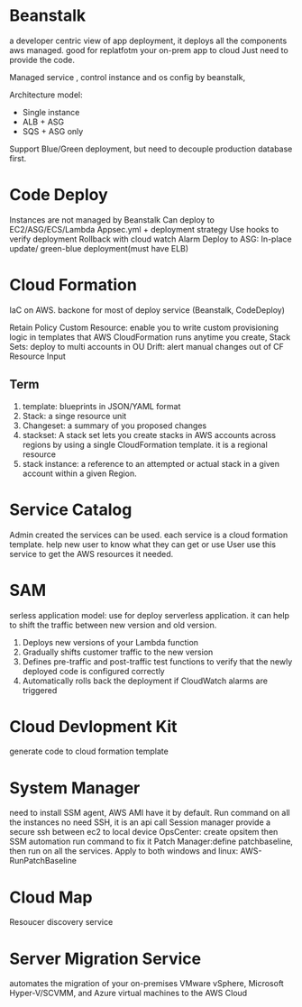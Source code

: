 # Beanstalk

a developer centric view of app deployment, it deploys all the components aws managed. good for replatfotm your on-prem app to cloud
Just need to provide the code.

Managed service , control instance and os config by beanstalk,

Architecture model:

- Single instance
- ALB + ASG
- SQS + ASG only

Support Blue/Green deployment, but need to decouple production database first.

# Code Deploy

Instances are not managed by Beanstalk
Can deploy to EC2/ASG/ECS/Lambda
Appsec.yml + deployment strategy
Use hooks to verify deployment
Rollback with cloud watch Alarm
Deploy to ASG: In-place update/ green-blue deployment(must have ELB)

# Cloud Formation

IaC on AWS. backone for most of deploy service (Beanstalk, CodeDeploy)

Retain Policy
Custom Resource: enable you to write custom provisioning logic in templates that AWS CloudFormation runs anytime you create,
Stack Sets: deploy to multi accounts in OU
Drift: alert manual changes out of CF
Resource Input

## Term

1. template: blueprints in JSON/YAML format
2. Stack: a singe resource unit
3. Changeset: a summary of you proposed changes
4. stackset: A stack set lets you create stacks in AWS accounts across regions by using a single CloudFormation template. it is a regional resource
5. stack instance: a reference to an attempted or actual stack in a given account within a given Region.

# Service Catalog

Admin created the services can be used. each service is a cloud formation template. help new user to know what they can get or use
User use this service to get the AWS resources it needed.

# SAM

serless application model: use for deploy serverless application. it can help to shift the traffic between new version and old version.

1. Deploys new versions of your Lambda function
2. Gradually shifts customer traffic to the new version
3. Defines pre-traffic and post-traffic test functions to verify that the newly deployed code is configured correctly
4. Automatically rolls back the deployment if CloudWatch alarms are triggered

# Cloud Devlopment Kit

generate code to cloud formation template

# System Manager

need to install SSM agent, AWS AMI have it by default.
Run command on all the instances
no need SSH, it is an api call
Session manager provide a secure ssh between ec2 to local device
OpsCenter: create opsitem then SSM automation run command to fix it
Patch Manager:define patchbaseline, then run on all the services. Apply to both windows and linux: AWS-RunPatchBaseline

# Cloud Map

Resoucer discovery service

# Server Migration Service

automates the migration of your on-premises VMware vSphere, Microsoft Hyper-V/SCVMM, and Azure virtual machines to the AWS Cloud

